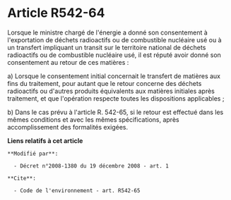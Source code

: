 # Article R542-64

Lorsque le ministre chargé de l'énergie a donné son consentement à l'exportation de déchets radioactifs ou de combustible
nucléaire usé ou à un transfert impliquant un transit sur le territoire national de déchets radioactifs ou de combustible
nucléaire usé, il est réputé avoir donné son consentement au retour de ces matières : 

a) Lorsque le consentement initial concernait le transfert de matières aux fins du traitement, pour autant que le retour
concerne des déchets radioactifs ou d'autres produits équivalents aux matières initiales après traitement, et que l'opération
respecte toutes les dispositions applicables ; 

b) Dans le cas prévu à l'article R. 542-65, si le retour est effectué dans les mêmes conditions et avec les mêmes
spécifications, après accomplissement des formalités exigées.

**Liens relatifs à cet article**

	**Modifié par**:

	  - Décret n°2008-1380 du 19 décembre 2008 - art. 1

	**Cite**:

	  - Code de l'environnement - art. R542-65
